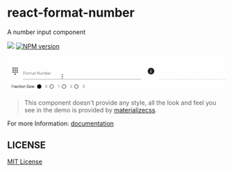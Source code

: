 # react-format-number
A number input component

![](http://img.shields.io/badge/bower_module-v1.2.0-green.svg)
[![NPM version][npm-image]][npm-url]


![](https://raw.githubusercontent.com/leftstick/react-format-number/master/docs/demo.gif)

> This component doesn't provide any style, all the look and feel you see in the demo is provided by [materializecss](http://materializecss.com/).


For more Information: [documentation](http://leftstick.github.io/react-format-number/)



## LICENSE ##

[MIT License](https://raw.githubusercontent.com/leftstick/react-format-number/master/LICENSE)


[npm-url]: https://npmjs.org/package/react-format-number
[npm-image]: https://badge.fury.io/js/react-format-number.png
